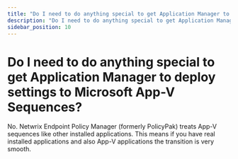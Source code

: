 ```yaml
---
title: "Do I need to do anything special to get Application Manager to deploy settings to Microsoft App-V Sequences?"
description: "Do I need to do anything special to get Application Manager to deploy settings to Microsoft App-V Sequences?"
sidebar_position: 10
---
```


# Do I need to do anything special to get Application Manager to deploy settings to Microsoft App-V Sequences?

No. Netwrix Endpoint Policy Manager (formerly PolicyPak) treats App-V sequences like other installed
applications. This means if you have real installed applications and also App-V applications the
transition is very smooth.

